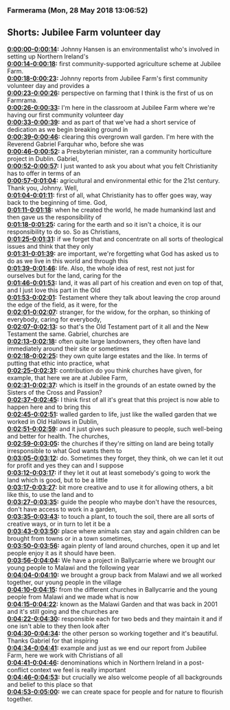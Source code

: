 ### Farmerama  (Mon, 28 May 2018 13:06:52)
## Shorts: Jubilee Farm volunteer day  
**[0:00:00-0:00:14](https://soundcloud.com/farmerama-radio/farmerama-31#t=0:00:00):**  Johnny Hansen is an environmentalist who's involved in setting up Northern Ireland's  
**[0:00:14-0:00:18](https://soundcloud.com/farmerama-radio/farmerama-31#t=0:00:14):**  first community-supported agriculture scheme at Jubilee Farm.  
**[0:00:18-0:00:23](https://soundcloud.com/farmerama-radio/farmerama-31#t=0:00:18):**  Johnny reports from Jubilee Farm's first community volunteer day and provides a  
**[0:00:23-0:00:26](https://soundcloud.com/farmerama-radio/farmerama-31#t=0:00:23):**  perspective on farming that I think is the first of us on Farmrama.  
**[0:00:26-0:00:33](https://soundcloud.com/farmerama-radio/farmerama-31#t=0:00:26):**  I'm here in the classroom at Jubilee Farm where we're having our first community volunteer day  
**[0:00:33-0:00:39](https://soundcloud.com/farmerama-radio/farmerama-31#t=0:00:33):**  and as part of that we've had a short service of dedication as we begin breaking ground in  
**[0:00:39-0:00:46](https://soundcloud.com/farmerama-radio/farmerama-31#t=0:00:39):**  clearing this overgrown wall garden. I'm here with the Reverend Gabriel Farquhar who, before she was  
**[0:00:46-0:00:52](https://soundcloud.com/farmerama-radio/farmerama-31#t=0:00:46):**  a Presbyterian minister, ran a community horticulture project in Dublin. Gabriel,  
**[0:00:52-0:00:57](https://soundcloud.com/farmerama-radio/farmerama-31#t=0:00:52):**  I just wanted to ask you about what you felt Christianity has to offer in terms of an  
**[0:00:57-0:01:04](https://soundcloud.com/farmerama-radio/farmerama-31#t=0:00:57):**  agricultural and environmental ethic for the 21st century. Thank you, Johnny. Well,  
**[0:01:04-0:01:11](https://soundcloud.com/farmerama-radio/farmerama-31#t=0:01:04):**  first of all, what Christianity has to offer goes way, way back to the beginning of time. God,  
**[0:01:11-0:01:18](https://soundcloud.com/farmerama-radio/farmerama-31#t=0:01:11):**  when he created the world, he made humankind last and then gave us the responsibility of  
**[0:01:18-0:01:25](https://soundcloud.com/farmerama-radio/farmerama-31#t=0:01:18):**  caring for the earth and so it isn't a choice, it is our responsibility to do so. So as Christians,  
**[0:01:25-0:01:31](https://soundcloud.com/farmerama-radio/farmerama-31#t=0:01:25):**  if we forget that and concentrate on all sorts of theological issues and think that they only  
**[0:01:31-0:01:39](https://soundcloud.com/farmerama-radio/farmerama-31#t=0:01:31):**  are important, we're forgetting what God has asked us to do as we live in this world and through this  
**[0:01:39-0:01:46](https://soundcloud.com/farmerama-radio/farmerama-31#t=0:01:39):**  life. Also, the whole idea of rest, rest not just for ourselves but for the land, caring for the  
**[0:01:46-0:01:53](https://soundcloud.com/farmerama-radio/farmerama-31#t=0:01:46):**  land, it was all part of his creation and even on top of that, and I just love this part in the Old  
**[0:01:53-0:02:01](https://soundcloud.com/farmerama-radio/farmerama-31#t=0:01:53):**  Testament where they talk about leaving the crop around the edge of the field, as it were, for the  
**[0:02:01-0:02:07](https://soundcloud.com/farmerama-radio/farmerama-31#t=0:02:01):**  stranger, for the widow, for the orphan, so thinking of everybody, caring for everybody,  
**[0:02:07-0:02:13](https://soundcloud.com/farmerama-radio/farmerama-31#t=0:02:07):**  so that's the Old Testament part of it all and the New Testament the same. Gabriel, churches are  
**[0:02:13-0:02:18](https://soundcloud.com/farmerama-radio/farmerama-31#t=0:02:13):**  often quite large landowners, they often have land immediately around their site or sometimes  
**[0:02:18-0:02:25](https://soundcloud.com/farmerama-radio/farmerama-31#t=0:02:18):**  they own quite large estates and the like. In terms of putting that ethic into practice, what  
**[0:02:25-0:02:31](https://soundcloud.com/farmerama-radio/farmerama-31#t=0:02:25):**  contribution do you think churches have given, for example, that here we are at Jubilee Farm,  
**[0:02:31-0:02:37](https://soundcloud.com/farmerama-radio/farmerama-31#t=0:02:31):**  which is itself in the grounds of an estate owned by the Sisters of the Cross and Passion?  
**[0:02:37-0:02:45](https://soundcloud.com/farmerama-radio/farmerama-31#t=0:02:37):**  I think first of all it's great that this project is now able to happen here and to bring this  
**[0:02:45-0:02:51](https://soundcloud.com/farmerama-radio/farmerama-31#t=0:02:45):**  walled garden to life, just like the walled garden that we worked in Old Hallows in Dublin,  
**[0:02:51-0:02:59](https://soundcloud.com/farmerama-radio/farmerama-31#t=0:02:51):**  and it just gives such pleasure to people, such well-being and better for health. The churches,  
**[0:02:59-0:03:05](https://soundcloud.com/farmerama-radio/farmerama-31#t=0:02:59):**  the churches if they're sitting on land are being totally irresponsible to what God wants them to  
**[0:03:05-0:03:12](https://soundcloud.com/farmerama-radio/farmerama-31#t=0:03:05):**  do. Sometimes they forget, they think, oh we can let it out for profit and yes they can and I suppose  
**[0:03:12-0:03:17](https://soundcloud.com/farmerama-radio/farmerama-31#t=0:03:12):**  if they let it out at least somebody's going to work the land which is good, but to be a little  
**[0:03:17-0:03:27](https://soundcloud.com/farmerama-radio/farmerama-31#t=0:03:17):**  bit more creative and to use it for allowing others, a bit like this, to use the land and to  
**[0:03:27-0:03:35](https://soundcloud.com/farmerama-radio/farmerama-31#t=0:03:27):**  guide the people who maybe don't have the resources, don't have access to work in a garden,  
**[0:03:35-0:03:43](https://soundcloud.com/farmerama-radio/farmerama-31#t=0:03:35):**  to touch a plant, to touch the soil, there are all sorts of creative ways, or in turn to let it be a  
**[0:03:43-0:03:50](https://soundcloud.com/farmerama-radio/farmerama-31#t=0:03:43):**  place where animals can stay and again children can be brought from towns or in a town sometimes,  
**[0:03:50-0:03:56](https://soundcloud.com/farmerama-radio/farmerama-31#t=0:03:50):**  again plenty of land around churches, open it up and let people enjoy it as it should have been.  
**[0:03:56-0:04:04](https://soundcloud.com/farmerama-radio/farmerama-31#t=0:03:56):**  We have a project in Ballycarrie where we brought our young people to Malawi and the following year  
**[0:04:04-0:04:10](https://soundcloud.com/farmerama-radio/farmerama-31#t=0:04:04):**  we brought a group back from Malawi and we all worked together, our young people in the village  
**[0:04:10-0:04:15](https://soundcloud.com/farmerama-radio/farmerama-31#t=0:04:10):**  from the different churches in Ballycarrie and the young people from Malawi and we made what is now  
**[0:04:15-0:04:22](https://soundcloud.com/farmerama-radio/farmerama-31#t=0:04:15):**  known as the Malawi Garden and that was back in 2001 and it's still going and the churches are  
**[0:04:22-0:04:30](https://soundcloud.com/farmerama-radio/farmerama-31#t=0:04:22):**  responsible each for two beds and they maintain it and if one isn't able to they then look after  
**[0:04:30-0:04:34](https://soundcloud.com/farmerama-radio/farmerama-31#t=0:04:30):**  the other person so working together and it's beautiful. Thanks Gabriel for that inspiring  
**[0:04:34-0:04:41](https://soundcloud.com/farmerama-radio/farmerama-31#t=0:04:34):**  example and just as we end our report from Jubilee Farm, here we work with Christians of all  
**[0:04:41-0:04:46](https://soundcloud.com/farmerama-radio/farmerama-31#t=0:04:41):**  denominations which in Northern Ireland in a post-conflict context we feel is really important  
**[0:04:46-0:04:53](https://soundcloud.com/farmerama-radio/farmerama-31#t=0:04:46):**  but crucially we also welcome people of all backgrounds and belief to this place so that  
**[0:04:53-0:05:00](https://soundcloud.com/farmerama-radio/farmerama-31#t=0:04:53):**  we can create space for people and for nature to flourish together.  